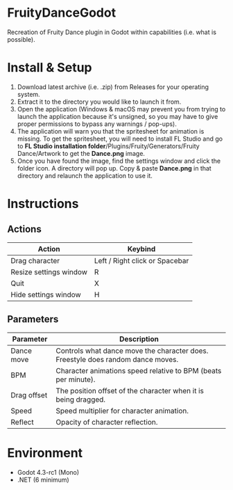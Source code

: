 ﻿# FruityDanceGodot
Recreation of Fruity Dance plugin in Godot within capabilities (i.e. what is possible).
# Install & Setup
1. Download latest archive (i.e. .zip) from Releases for your operating system.
2. Extract it to the directory you would like to launch it from.
3. Open the application (Windows & macOS may prevent you from trying to launch the application because it's unsigned, so you may have to give proper permissions to bypass any warnings / pop-ups).
4. The application will warn you that the spritesheet for animation is missing. To get the spritesheet, you will need to install FL Studio and go to **FL Studio installation folder**/Plugins/Fruity/Generators/Fruity Dance/Artwork to get the **Dance.png** image.
5. Once you have found the image, find the settings window and click the folder icon. A directory will pop up. Copy & paste **Dance.png** in that directory and relaunch the application to use it.
# Instructions 
## Actions
| Action | Keybind |
| --- | --- |
| Drag character | Left / Right click or Spacebar
| Resize settings window | R |
| Quit | X |
| Hide settings window | H |
## Parameters
| Parameter | Description |
| --- | --- |
| Dance move | Controls what dance move the character does. Freestyle does random dance moves.
| BPM | Character animations speed relative to BPM (beats per minute).
| Drag offset | The position offset of the character when it is being dragged.
| Speed | Speed multiplier for character animation.
| Reflect | Opacity of character reflection.
# Environment
- Godot 4.3-rc1 (Mono)
- .NET (6 minimum)

